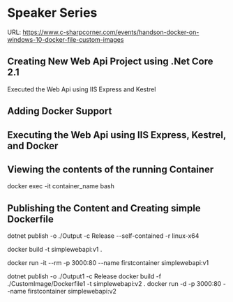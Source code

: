 # Speaker Series

URL: https://www.c-sharpcorner.com/events/handson-docker-on-windows-10-docker-file-custom-images

## Creating New Web Api Project using .Net Core 2.1

Executed the Web Api using IIS Express and Kestrel

## Adding Docker Support

## Executing the Web Api using IIS Express, Kestrel, and Docker


## Viewing the contents of the running Container

docker exec -it container_name bash

## Publishing the Content and Creating simple Dockerfile

dotnet publish -o ./Output -c Release --self-contained -r linux-x64 

docker build -t simplewebapi:v1 .

docker run -it --rm -p 3000:80 --name firstcontainer simplewebapi:v1


dotnet publish -o ./Output1 -c Release
docker build -f ./CustomImage/Dockerfile1 -t simplewebapi:v2 .
docker run -d -p 3000:80 --name firstcontainer simplewebapi:v2
